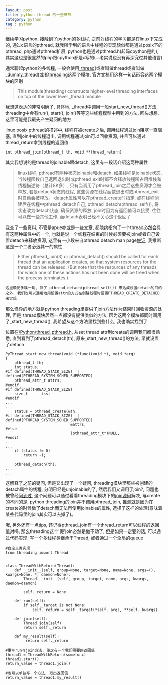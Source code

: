```yaml
---
layout: post
title: python thread 的一些细节
category: python
tag : python
--- 
```



继续学习python, 接触到了python的多线程, 之前对线程的学习都是在linux下完成的, 通过c语言的pthread, 就我所学到的语言中线程的实现貌似都是通过posix下的pthread, php通过pthread扩展, python也是通过pthread.h(起码cpython是的), 其实这也是很显然的php跟cpython都是c写的(...老实说也没有再深究过其他语言)  

通常聊起python的多线程, 一般会使用[_thread](https://github.com/python/cpython/blob/3.6/Lib/_dummy_thread.py/)(或者叫做thread或者叫做_dummy_thread)或者[threading](https://github.com/python/cpython/blob/3.6/Lib/threading.py/)这两个模块, 官方文档用这样一句话形容这两个模块的区别    

>This module(threading) constructs higher-level threading interfaces on top of the lower level _thread module  

我想这表达的非常明确了, 具体地, _thread中调用一般start_new_thread()方法, threading中会有run(), start(), join()等等这些线程模型中用到的方法, 回头想想, 这里可能是我最先产生疑问的地方  

linux posix pthread的描述中, 线程在被create之后, 调用线程通过join阻塞一直阻塞, 直到join中的线程退出, 调用线程通过join可以回收资源, 并且可以通过thread_return拿到线程的返回值    

```
int pthread_join(pthread_t th, void **thread_return) 
```

其实我想说的是thread的joinable跟detach, 这里有一段话介绍这两种属性  

>linux线程, pthread有两种状态joinable和detach, 如果线程是joinable状态, 当线程函数自己返回退出时或pthread_exit时都不会释放线程所占用堆栈和线程描述符（总计8K多）, 只有当调用了pthread_join之后这些资源才会被释放, 若是detach状态的线程, 这些资源在线程函数退出时或pthread_exit时自动会被释放。
detach属性可以在pthread_create时指定, 或在线程创建后在线程中pthread_detach自己, pthread_detach(pthread_self()), 将状态改为detach状态, 确保资源的释放, join时因为有返回值可以接受, 往往可以做一些其他工作, 而detach表明已经不关心这个返回了  
  

我查了一些资料, 不管是apue亦或是一些文章, 都隐约指向了一个thread必然会具有这两种属性中的一个, 也就是说一个线程在结束的时候必须要被join或者自己设置detach来释放资源, 这里有一小段来自pthread detach man page[佐证](http://man7.org/linux/man-pages/man3/pthread_detach.3.html), 我推断这是一个二者必选其一的属性      


>Either pthread\_join(3) or pthread\_detach() should be called for each thread that an application creates, so that system resources for the thread can be released.  (But note that the resources of any threads for which one of these actions has not been done will be freed when the process terminates.)

`这里顺便多嘴一句, 除了 pthread_detach(pthread_self()) 来达成设置detach的目的之外, 我们也可以通用地用设置attr的方式在创建线程时设置PTHREAD_CREATE_DETACHED来实现`


那么怪异的地方就是python threading里提供了join方法作为结束时回收资源的处理, 但是_thread模块居然一点都没有提供类似的方法, 因为这两个模块都同时调用了_start_new_thread(), 我希望从这个方法里找到些什么, 我也确实找到了  

位置在[/Python/thread_pthread.h](https://github.com/python/cpython/blob/3.6/Python/thread_pthread.h), 从set thread attr到create的调用我们都很熟悉, 直到看到了pthread_detach(th), 原来_start_new_thread()的方法, 早就设置了detach

```
PyThread_start_new_thread(void (*func)(void *), void *arg)
{
    pthread_t th;
    int status;
#if defined(THREAD_STACK_SIZE) || defined(PTHREAD_SYSTEM_SCHED_SUPPORTED)
    pthread_attr_t attrs;
#endif
#if defined(THREAD_STACK_SIZE)
    size_t      tss;
#endif
...
...
    status = pthread_create(&th,
#if defined(THREAD_STACK_SIZE) || defined(PTHREAD_SYSTEM_SCHED_SUPPORTED)
                             &attrs,
#else
                             (pthread_attr_t*)NULL,
#endif
...
...
    if (status != 0)
        return -1;

    pthread_detach(th);
...
...
```

这解释了之前的疑问, 但是又出现了一个疑问, threading模块里那些被创建的detach属性的线程, 分明已经是unjoinable的了, 然后我们又调用了join?, 问题也被曾经[问到过](https://stackoverflow.com/questions/14175016/python-pthread-detach-analog), 这个问题可以通过看看threading模块下的[join源码](https://github.com/python/cpython/blob/3.6/Lib/threading.py)解决, 与create的不同的是, python threading的join并不调用pthread_join, 推测就是因为在create的时候做了detach而无法再使用joinable的属性, 选择了这样的处理(意味着某些代码里的join其实可以去掉了)。  

哦, 另外还有一点tips, 还记得pthread_join有一个thread_return可以线程的返回值对吗, 那么threading这个'假'join必然是做不动了, 但是如果一定要的话, 可以通过代码实现: 写一个多线程类继承于Thread, 或者通过一个全局的queue  

```
#自定义类实现
from threading import Thread


class ThreadWithReturn(Thread):
    def __init__(self, group=None, target=None, name=None, args=(), kwargs=None, *, daemon=None):
        Thread.__init__(self, group, target, name, args, kwargs, daemon=daemon)

        self._return = None

    def run(self):
        if self._target is not None:
            self._return = self._target(*self._args, **self._kwargs)

    def join(self):
        Thread.join(self)
        return self._return
     
    def my_result(self):
    	 return self._return

#重写run与join方法, 使之有一个我们需要的返回值
thread1 = ThreadWithReturn(somefunc)
thread1.start()
return_value = thread1.join()

#也可以单独写一个方法, 取出返回值
return_value = thread1.my_result()

```
